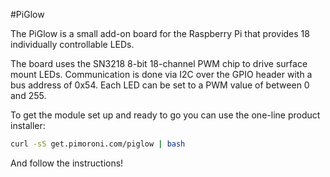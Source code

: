 <!--
---
name: PiGlow
class: board
type: led
manufacturer: Pimoroni
description: Simply 18 LEDs in a spiral pattern controllable in Python.
url: https://github.com/pimoroni/piglow
github: https://github.com/pimoroni/piglow
buy: http://shop.pimoroni.com/products/piglow
formfactor: '26-way'
pincount: 26
eeprom: no
power:
  '1':
  '2':
  '17':
ground:
  '14':
pin:
  '3':
    mode: i2c
  '5':
    mode: i2c
-->
#PiGlow

The PiGlow is a small add-on board for the Raspberry Pi that provides 18 individually controllable LEDs.

The board uses the SN3218 8-bit 18-channel PWM chip to drive surface mount LEDs. Communication is done via I2C over the GPIO header with a bus address of 0x54. Each LED can be set to a PWM value of between 0 and 255.

To get the module set up and ready to go you can use the one-line product installer:

```bash
curl -sS get.pimoroni.com/piglow | bash
```

And follow the instructions!
